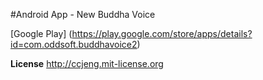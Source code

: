 #Android App - New Buddha Voice 

[Google Play] (https://play.google.com/store/apps/details?id=com.oddsoft.buddhavoice2)

**License**
http://ccjeng.mit-license.org
